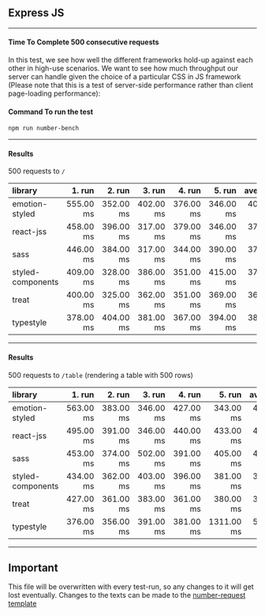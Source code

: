 ## Express JS

---

#### Time To Complete 500 consecutive requests

In this test, we see how well the different frameworks hold-up against each other in high-use scenarios. We want to see how much throughput our server can handle given the choice of a particular CSS in JS framework (Please note that this is a test of server-side performance rather than client page-loading performance):

#### Command To run the test

```bash
npm run number-bench
```

---

#### Results

500 requests to `/`

|library|1. run|2. run|3. run|4. run|5. run|average|
|:-----|-----:|-----:|-----:|-----:|-----:|-----:|
|emotion-styled|555.00 ms|352.00 ms|402.00 ms|376.00 ms|346.00 ms|406.20 ms|
|react-jss|458.00 ms|396.00 ms|317.00 ms|379.00 ms|346.00 ms|379.20 ms|
|sass|446.00 ms|384.00 ms|317.00 ms|344.00 ms|390.00 ms|376.20 ms|
|styled-components|409.00 ms|328.00 ms|386.00 ms|351.00 ms|415.00 ms|377.80 ms|
|treat|400.00 ms|325.00 ms|362.00 ms|351.00 ms|369.00 ms|361.40 ms|
|typestyle|378.00 ms|404.00 ms|381.00 ms|367.00 ms|394.00 ms|384.80 ms|


---

#### Results

500 requests to `/table` (rendering a table with 500 rows)

|library|1. run|2. run|3. run|4. run|5. run|average|
|:-----|-----:|-----:|-----:|-----:|-----:|-----:|
|emotion-styled|563.00 ms|383.00 ms|346.00 ms|427.00 ms|343.00 ms|412.40 ms|
|react-jss|495.00 ms|391.00 ms|346.00 ms|440.00 ms|433.00 ms|421.00 ms|
|sass|453.00 ms|374.00 ms|502.00 ms|391.00 ms|405.00 ms|425.00 ms|
|styled-components|434.00 ms|362.00 ms|403.00 ms|396.00 ms|381.00 ms|395.20 ms|
|treat|427.00 ms|361.00 ms|383.00 ms|361.00 ms|380.00 ms|382.40 ms|
|typestyle|376.00 ms|356.00 ms|391.00 ms|381.00 ms|1311.00 ms|563.00 ms|


---

## Important

This file will be overwritten with every test-run, so any changes to it will get lost eventually. Changes to the texts can be made to the [number-request template](./number-requests.template.md)
